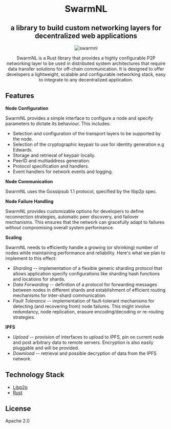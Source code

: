 <div style="text-align: center;" align="center">

# SwarmNL
## a library to build custom networking layers for decentralized web applications

![swarmnl](/swarm-img.png)

SwarmNL is a Rust library that provides a highly configurable P2P networking layer to be used in distributed system architectures that require data transfer solutions for off-chain communication.
It is designed to offer developers a lightweight, scalable and configurable networking stack, easy to integrate to any decentralized application.

</div>

## Features

**Node Configuration**

SwarmNL provides a simple interface to configure a node and specify parameters to dictate its behaviour. This includes:

- Selection and configuration of the transport layers to be supported by the node.
- Selection of the cryptographic keypair to use for identity generation e.g Edwards.
- Storage and retrieval of keypair locally.
- PeerID and multiaddress generation.
- Protocol specification and handlers.
- Event handlers for network events and logging.

**Node Communication**

SwarmNL uses the Gossipsub 1.1 protocol, specified by the libp2p spec.

**Node Failure Handling**

SwarmNL provides customizable options for developers to define reconnection strategies, automatic peer discovery, and failover mechanisms. This ensures that the network can gracefully adapt to failures without compromising overall system performance.

**Scaling**

SwarmNL needs to efficiently handle a growing (or shrinking) number of nodes while maintaining performance and reliability. Here's what we plan to implement to this effect:

- *Sharding* -- implementation of a flexible generic sharding protocol that allows application specify configurations like sharding hash functions and locations for shards.
- *Data Forwarding* -- definition of a protocol for forwarding messages between nodes in different shards and establishment of efficient routing mechanisms for inter-shard communication.
- *Fault Tolerance* -- implementation of fault-tolerant mechanisms for detecting (and recovering from) node failures. This might involve redundancy, node replication, erasure encoding/decoding or re-routing strategies.

**IPFS**

- *Upload* -- provision of interfaces to upload to IPFS, pin on current node and post arbitrary data to remote servers. Encryption is also easily pluggable and will be provided.
- *Download* -- retrieval and possible decryption of data from the IPFS network.

## Technology Stack

- [Libp2p](https://libp2p.io/)
- [Rust](https://www.rust-lang.org/)

## License

Apache 2.0